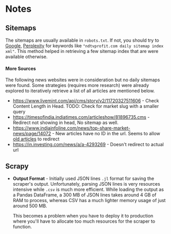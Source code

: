 # Notes

## Sitemaps

The sitemaps are usually available in `robots.txt`. If not, you should try to [Google](google.com), [Perplexity](perplexity.ai) for keywords like `"ndtvprofit.com daily sitemap index xml"`. This method helped in retrieving a few sitemap index that are were available otherwise.

#### More Sources

The following news websites were in consideration but no daily sitemaps were found. Some strategies (requires more research) were already explored to iteratively retrieve a list of all articles are mentioned below.

- https://www.livemint.com/api/cms/story/v2/11720327511606 - Check Content Length in Head. TODO: Check for market slug with a smaller query
- https://timesofindia.indiatimes.com/articleshow/81896735.cms - Redirect not showing in head, No sitemap as well.
- https://www.indiainfoline.com/news/top-share-market-news/page/14072 - New articles have no ID in the url. Seems to allow [old articles](https://www.indiainfoline.com/article/x/x-122110400370_1.html) to redirect
- https://in.investing.com/news/a/a-4293269 - Doesn't redirect to actual url

## Scrapy

- **Output Format** - Initially used JSON lines `.jl` format for saving the scraper's output. Unfortunately, parsing JSON lines is very resources intensive while `.csv` is much more efficient. While loading the output as a Pandas DataFrame, a 300 MB of JSON lines takes around 4 GB of RAM to process, whereas CSV has a much lighter memory usage of just around 500 MB.

  This becomes a problem when you have to deploy it to production where you'll have to allocate too much resources for the scraper to function.
